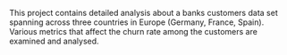 This project contains detailed analysis about a banks customers data set spanning across three countries in Europe (Germany, France, Spain). Various metrics that affect the churn rate among the customers are examined and analysed.
